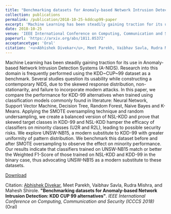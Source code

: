 ```yaml
---
title: "Benchmarking datasets for Anomaly-based Network Intrusion Detection: KDD CUP 99 alternatives"
collection: publications
permalink: /publication/2018-10-25-kddcup99-paper
excerpt: 'Machine Learning has been steadily gaining traction for its use in Anomaly-based Network Intrusion Detection Systems (A-NIDS). Research into this domain is frequently performed using the KDD~CUP~99 dataset as a benchmark. Several studies question its usability while constructing a contemporary NIDS, due to the skewed response distribution, non-stationarity, and failure to incorporate modern attacks. In this paper, we compare the performance for KDD-99 alternatives when trained using classification models commonly found in literature: Neural Network, Support Vector Machine, Decision Tree, Random Forest, Naive Bayes and K-Means. Applying the SMOTE oversampling technique and random undersampling, we create a balanced version of NSL-KDD and prove that skewed target classes in KDD-99 and NSL-KDD hamper the efficacy of classifiers on minority classes (U2R and R2L), leading to possible security risks. We explore UNSW-NB15, a modern substitute to KDD-99 with greater uniformity of pattern distribution. We benchmark this dataset before and after SMOTE oversampling to observe the effect on minority performance. Our results indicate that classifiers trained on UNSW-NB15 match or better the Weighted F1-Score of those trained on NSL-KDD and KDD-99 in the binary case, thus advocating UNSW-NB15 as a modern substitute to these datasets.'
date: 2018-10-25
venue: 'IEEE International Conference on Computing, Communication and Security'
paperurl: 'https://arxiv.org/abs/1811.05372'
acceptancetype: 'Oral'
citation: '<u>Abhishek Divekar</u>, Meet Parekh, Vaibhav Savla, Rudra Mishra, and Mahesh Shirole. <b>&quot;Benchmarking datasets for Anomaly-based Network Intrusion Detection: KDD CUP 99 alternatives&quot;</b>. <i>IEEE International Conference on Computing, Communication and Security (ICCCS 2018)</i>'
---
```

Machine Learning has been steadily gaining traction for its use in Anomaly-based Network Intrusion Detection Systems (A-NIDS). Research into this domain is frequently performed using the KDD~CUP~99 dataset as a benchmark. Several studies question its usability while constructing a contemporary NIDS, due to the skewed response distribution, non-stationarity, and failure to incorporate modern attacks. In this paper, we compare the performance for KDD-99 alternatives when trained using classification models commonly found in literature: Neural Network, Support Vector Machine, Decision Tree, Random Forest, Naive Bayes and K-Means. Applying the SMOTE oversampling technique and random undersampling, we create a balanced version of NSL-KDD and prove that skewed target classes in KDD-99 and NSL-KDD hamper the efficacy of classifiers on minority classes (U2R and R2L), leading to possible security risks. We explore UNSW-NB15, a modern substitute to KDD-99 with greater uniformity of pattern distribution. We benchmark this dataset before and after SMOTE oversampling to observe the effect on minority performance. Our results indicate that classifiers trained on UNSW-NB15 match or better the Weighted F1-Score of those trained on NSL-KDD and KDD-99 in the binary case, thus advocating UNSW-NB15 as a modern substitute to these datasets.

[Download](https://arxiv.org/abs/1811.05372)

Citation: <u>Abhishek Divekar</u>, Meet Parekh, Vaibhav Savla, Rudra Mishra, and Mahesh Shirole. <b>"Benchmarking datasets for Anomaly-based Network Intrusion Detection: KDD CUP 99 alternatives"</b>. <i>IEEE International Conference on Computing, Communication and Security (ICCCS 2018)</i> (Oral) 